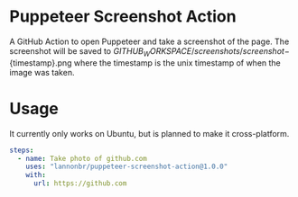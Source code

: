 # Puppeteer Screenshot Action

A GitHub Action to open Puppeteer and take a screenshot of the page. The screenshot will be saved to $GITHUB_WORKSPACE/screenshots/screenshot-${timestamp}.png where the timestamp is the unix timestamp of when the image was taken.

# Usage

It currently only works on Ubuntu, but is planned to make it cross-platform.

```yaml
steps:
  - name: Take photo of github.com
    uses: "lannonbr/puppeteer-screenshot-action@1.0.0"
    with:
      url: https://github.com
```
